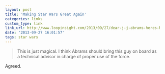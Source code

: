 ```yaml
---
layout: post
title: 'Making Star Wars Great Again'
categories: links
custom_type: link
link_url: http://www.loopinsight.com/2013/09/27/dear-j-j-abrams-heres-how-to-make-star-wars-great-again/
date: '2013-09-27 16:01:57'
tags: star wars
---
```

>This is just magical. I think Abrams should bring this guy on board as a technical advisor in charge of proper use of the force.

Agreed.
